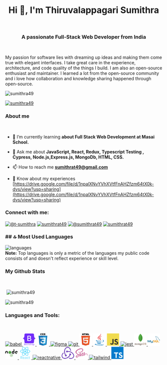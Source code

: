 <h1 align="center">Hi 👋, I'm Thiruvalappagari Sumithra</h1>
<br/>
<h3 align="center">A passionate Full-Stack Web Developer from India</h3>
<br/>
 <p>
      My passion for software lies with dreaming up ideas and making them come
      true with elegant interfaces. I take great care in the experience,
      architecture, and code quality of the things I build. I am also an
      open-source enthusiast and maintainer. I learned a lot from the
      open-source community and i love how collaboration and knowledge sharing
      happened through open-source.
    </p>

<p align="left"> <img src="https://komarev.com/ghpvc/?username=sumithra49&label=Profile%20views&color=0e75b6&style=flat" alt="sumithra49" /> </p>

<p align="left"> <a href="https://github.com/ryo-ma/github-profile-trophy"><img src="https://github-profile-trophy.vercel.app/?username=sumithra49" alt="sumithra49" /></a> </p>
<h3>About me</h3>
    <br />

- 🌱 I’m currently learning **about Full Stack Web Development at Masai School.**

- 💬 Ask me about **JavaScript, React, Redux, Typescript Testing , Cypress, Node.js,Express.js, MongoDb, HTML, CSS.**

- 📫 How to reach me **sumithrat49@gmail.com**

- 📄 Know about my experiences [https://drive.google.com/file/d/1npalXNvYVhXVtfFnAHZfzm64tX0k-dvs/view?usp=sharing](https://drive.google.com/file/d/1npalXNvYVhXVtfFnAHZfzm64tX0k-dvs/view?usp=sharing)

<h3 align="left">Connect with me:</h3>
<p align="left">
<a href="https://codepen.io/@t-sumithra" target="blank"><img align="center" src="https://raw.githubusercontent.com/rahuldkjain/github-profile-readme-generator/master/src/images/icons/Social/codepen.svg" alt="@t-sumithra" height="30" width="40" /></a>
<a href="https://linkedin.com/in/sumithrat49" target="blank"><img align="center" src="https://raw.githubusercontent.com/rahuldkjain/github-profile-readme-generator/master/src/images/icons/Social/linked-in-alt.svg" alt="sumithrat49" height="30" width="40" /></a>
<a href="https://www.hackerrank.com/@sumithrat49" target="blank"><img align="center" src="https://raw.githubusercontent.com/rahuldkjain/github-profile-readme-generator/master/src/images/icons/Social/hackerrank.svg" alt="@sumithrat49" height="30" width="40" /></a>
<a href="https://www.leetcode.com/sumithrat49" target="blank"><img align="center" src="https://raw.githubusercontent.com/rahuldkjain/github-profile-readme-generator/master/src/images/icons/Social/leet-code.svg" alt="sumithrat49" height="30" width="40" /></a>
</p>
 <h3>## 🔝 Most Used Languages</h3
    <div align="center">
      <img
        alt="languages"
        src="https://github-readme-stats.vercel.app/api/top-langs/?username=chaitu786&layout=compact&hide_border=true&theme=tokyonight"
      />
    </div>
    <br/>
    <b>Note:</b> Top languages is only a metric of the languages my public code
    consists of and doesn't reflect experience or skill level.

<h3>My Github Stats</h3>
<br/>

<p>&nbsp;<img align="center" src="https://github-readme-stats.vercel.app/api?username=sumithra49&show_icons=true&locale=en" alt="sumithra49" /></p>

<p><img align="center" src="https://github-readme-streak-stats.herokuapp.com/?user=sumithra49&" alt="sumithra49" /></p>


<h3 align="left">Languages and Tools:</h3>
<br/>
<p align="left"> <a href="https://babeljs.io/" target="_blank" rel="noreferrer"> <img src="https://www.vectorlogo.zone/logos/babeljs/babeljs-icon.svg" alt="babel" width="40" height="40"/> </a> <a href="https://getbootstrap.com" target="_blank" rel="noreferrer"> <img src="https://raw.githubusercontent.com/devicons/devicon/master/icons/bootstrap/bootstrap-plain-wordmark.svg" alt="bootstrap" width="40" height="40"/> </a> <a href="https://www.w3schools.com/css/" target="_blank" rel="noreferrer"> <img src="https://raw.githubusercontent.com/devicons/devicon/master/icons/css3/css3-original-wordmark.svg" alt="css3" width="40" height="40"/> </a> <a href="https://www.figma.com/" target="_blank" rel="noreferrer"> <img src="https://www.vectorlogo.zone/logos/figma/figma-icon.svg" alt="figma" width="40" height="40"/> </a> <a href="https://git-scm.com/" target="_blank" rel="noreferrer"> <img src="https://www.vectorlogo.zone/logos/git-scm/git-scm-icon.svg" alt="git" width="40" height="40"/> </a> <a href="https://www.w3.org/html/" target="_blank" rel="noreferrer"> <img src="https://raw.githubusercontent.com/devicons/devicon/master/icons/html5/html5-original-wordmark.svg" alt="html5" width="40" height="40"/> </a> <a href="https://www.java.com" target="_blank" rel="noreferrer"> <img src="https://raw.githubusercontent.com/devicons/devicon/master/icons/java/java-original.svg" alt="java" width="40" height="40"/> </a> <a href="https://developer.mozilla.org/en-US/docs/Web/JavaScript" target="_blank" rel="noreferrer"> <img src="https://raw.githubusercontent.com/devicons/devicon/master/icons/javascript/javascript-original.svg" alt="javascript" width="40" height="40"/> </a> <a href="https://jestjs.io" target="_blank" rel="noreferrer"> <img src="https://www.vectorlogo.zone/logos/jestjsio/jestjsio-icon.svg" alt="jest" width="40" height="40"/> </a> <a href="https://www.mongodb.com/" target="_blank" rel="noreferrer"> <img src="https://raw.githubusercontent.com/devicons/devicon/master/icons/mongodb/mongodb-original-wordmark.svg" alt="mongodb" width="40" height="40"/> </a> <a href="https://www.mysql.com/" target="_blank" rel="noreferrer"> <img src="https://raw.githubusercontent.com/devicons/devicon/master/icons/mysql/mysql-original-wordmark.svg" alt="mysql" width="40" height="40"/> </a> <a href="https://nodejs.org" target="_blank" rel="noreferrer"> <img src="https://raw.githubusercontent.com/devicons/devicon/master/icons/nodejs/nodejs-original-wordmark.svg" alt="nodejs" width="40" height="40"/> </a> <a href="https://reactjs.org/" target="_blank" rel="noreferrer"> <img src="https://raw.githubusercontent.com/devicons/devicon/master/icons/react/react-original-wordmark.svg" alt="react" width="40" height="40"/> </a> <a href="https://reactnative.dev/" target="_blank" rel="noreferrer"> <img src="https://reactnative.dev/img/header_logo.svg" alt="reactnative" width="40" height="40"/> </a> <a href="https://redux.js.org" target="_blank" rel="noreferrer"> <img src="https://raw.githubusercontent.com/devicons/devicon/master/icons/redux/redux-original.svg" alt="redux" width="40" height="40"/> </a> <a href="https://sass-lang.com" target="_blank" rel="noreferrer"> <img src="https://raw.githubusercontent.com/devicons/devicon/master/icons/sass/sass-original.svg" alt="sass" width="40" height="40"/> </a> <a href="https://tailwindcss.com/" target="_blank" rel="noreferrer"> <img src="https://www.vectorlogo.zone/logos/tailwindcss/tailwindcss-icon.svg" alt="tailwind" width="40" height="40"/> </a> <a href="https://www.typescriptlang.org/" target="_blank" rel="noreferrer"> <img src="https://raw.githubusercontent.com/devicons/devicon/master/icons/typescript/typescript-original.svg" alt="typescript" width="40" height="40"/> </a> </p>

